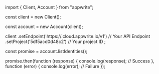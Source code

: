 import { Client, Account } from "appwrite";

const client = new Client();

const account = new Account(client);

client
    .setEndpoint('https://<REGION>.cloud.appwrite.io/v1') // Your API Endpoint
    .setProject('5df5acd0d48c2') // Your project ID
;

const promise = account.listIdentities();

promise.then(function (response) {
    console.log(response); // Success
}, function (error) {
    console.log(error); // Failure
});